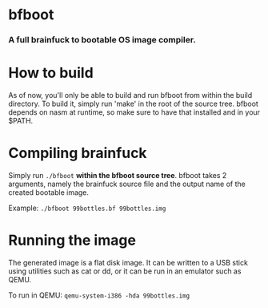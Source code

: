 # bfboot
### A full brainfuck to bootable OS image compiler.

How to build
============

As of now, you'll only be able to build and run bfboot from
within the build directory.
To build it, simply run 'make' in the root of the source tree.
bfboot depends on nasm at runtime, so make sure to have that
installed and in your $PATH.

Compiling brainfuck
===================

Simply run `./bfboot` **within the bfboot source tree**.
bfboot takes 2 arguments, namely the brainfuck source file and
the output name of the created bootable image.

Example: `./bfboot 99bottles.bf 99bottles.img`

Running the image
=================

The generated image is a flat disk image. It can be written to
a USB stick using utilities such as cat or dd, or it can be
run in an emulator such as QEMU.

To run in QEMU: `qemu-system-i386 -hda 99bottles.img`
